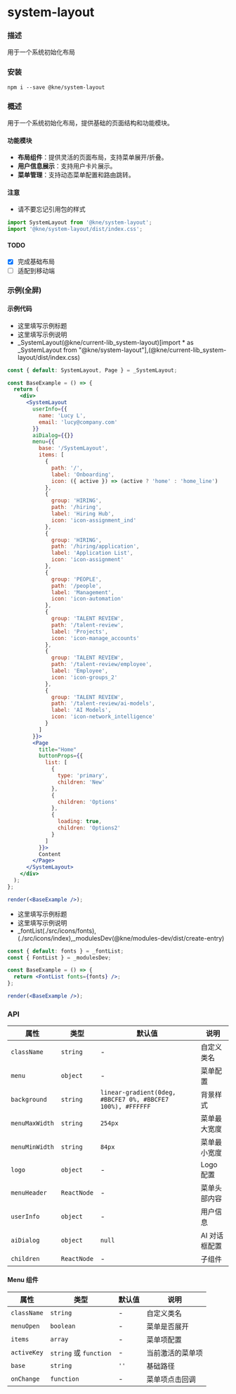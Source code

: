 
# system-layout


### 描述

用于一个系统初始化布局


### 安装

```shell
npm i --save @kne/system-layout
```


### 概述

用于一个系统初始化布局，提供基础的页面结构和功能模块。

#### 功能模块

- **布局组件**：提供灵活的页面布局，支持菜单展开/折叠。
- **用户信息展示**：支持用户卡片展示。
- **菜单管理**：支持动态菜单配置和路由跳转。


#### 注意

* 请不要忘记引用包的样式

```js
import SystemLayout from '@kne/system-layout';
import '@kne/system-layout/dist/index.css';
```

#### TODO

- [x] 完成基础布局
- [ ] 适配到移动端

### 示例(全屏)

#### 示例代码

- 这里填写示例标题
- 这里填写示例说明
- _SystemLayout(@kne/current-lib_system-layout)[import * as _SystemLayout from "@kne/system-layout"],(@kne/current-lib_system-layout/dist/index.css)

```jsx
const { default: SystemLayout, Page } = _SystemLayout;

const BaseExample = () => {
  return (
    <div>
      <SystemLayout
        userInfo={{
          name: 'Lucy L',
          email: 'lucy@company.com'
        }}
        aiDialog={{}}
        menu={{
          base: '/SystemLayout',
          items: [
            {
              path: '/',
              label: 'Onboarding',
              icon: ({ active }) => (active ? 'home' : 'home_line')
            },
            {
              group: 'HIRING',
              path: '/hiring',
              label: 'Hiring Hub',
              icon: 'icon-assignment_ind'
            },
            {
              group: 'HIRING',
              path: '/hiring/application',
              label: 'Application List',
              icon: 'icon-assignment'
            },
            {
              group: 'PEOPLE',
              path: '/people',
              label: 'Management',
              icon: 'icon-automation'
            },
            {
              group: 'TALENT REVIEW',
              path: '/talent-review',
              label: 'Projects',
              icon: 'icon-manage_accounts'
            },
            {
              group: 'TALENT REVIEW',
              path: '/talent-review/employee',
              label: 'Employee',
              icon: 'icon-groups_2'
            },
            {
              group: 'TALENT REVIEW',
              path: '/talent-review/ai-models',
              label: 'AI Models',
              icon: 'icon-network_intelligence'
            }
          ]
        }}>
        <Page
          title="Home"
          buttonProps={{
            list: [
              {
                type: 'primary',
                children: 'New'
              },
              {
                children: 'Options'
              },
              {
                loading: true,
                children: 'Options2'
              }
            ]
          }}>
          Content
        </Page>
      </SystemLayout>
    </div>
  );
};

render(<BaseExample />);

```

- 这里填写示例标题
- 这里填写示例说明
- _fontList(./src/icons/fonts),(./src/icons/index),_modulesDev(@kne/modules-dev/dist/create-entry)

```jsx
const { default: fonts } = _fontList;
const { FontList } = _modulesDev;

const BaseExample = () => {
  return <FontList fonts={fonts} />;
};

render(<BaseExample />);

```


### API

| 属性 | 类型 | 默认值 | 说明 |
|------|------|--------|------|
| `className` | `string` | - | 自定义类名 |
| `menu` | `object` | - | 菜单配置 |
| `background` | `string` | `linear-gradient(0deg, #BBCFE7 0%, #BBCFE7 100%), #FFFFFF` | 背景样式 |
| `menuMaxWidth` | `string` | `254px` | 菜单最大宽度 |
| `menuMinWidth` | `string` | `84px` | 菜单最小宽度 |
| `logo` | `object` | - | Logo 配置 |
| `menuHeader` | `ReactNode` | - | 菜单头部内容 |
| `userInfo` | `object` | - | 用户信息 |
| `aiDialog` | `object` | `null` | AI 对话框配置 |
| `children` | `ReactNode` | - | 子组件 |

#### Menu 组件

| 属性 | 类型 | 默认值 | 说明 |
|------|------|--------|------|
| `className` | `string` | - | 自定义类名 |
| `menuOpen` | `boolean` | - | 菜单是否展开 |
| `items` | `array` | - | 菜单项配置 |
| `activeKey` | `string` 或 `function` | - | 当前激活的菜单项 |
| `base` | `string` | `''` | 基础路径 |
| `onChange` | `function` | - | 菜单项点击回调 |

